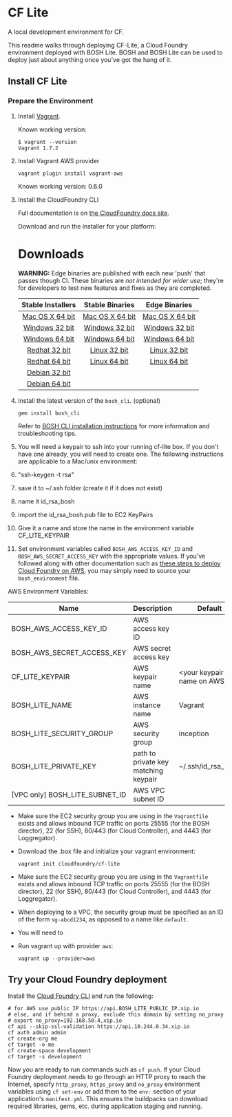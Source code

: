# CF Lite

A local development environment for CF.

This readme walks through deploying CF-Lite, a Cloud Foundry environment deployed with BOSH Lite.
BOSH and BOSH Lite can be used to deploy just about anything once you've got the hang of it.

## Install CF Lite

### Prepare the Environment

1. Install [Vagrant](http://www.vagrantup.com/downloads.html).

    Known working version:

    ```
    $ vagrant --version
    Vagrant 1.7.2
    ```

1. Install Vagrant AWS provider

    ```
    vagrant plugin install vagrant-aws
    ```

    Known working version: 0.6.0


1. Install the CloudFoundry CLI

    Full documentation is on [the CloudFoundry docs site](http://docs.cloudfoundry.org/devguide/installcf/install-go-cli.html).

    Download and run the installer for your platform:

    Downloads
    =========
    **WARNING:** Edge binaries are published with each new 'push' that passes though CI. These binaries are *not intended for wider use*; they're for developers to test new features and fixes as they are completed.

    | Stable Installers | Stable Binaries | Edge Binaries |
    | :---------------: |:---------------:| :------------:|
    | [Mac OS X 64 bit](https://cli.run.pivotal.io/stable?release=macosx64&source=github) | [Mac OS X 64 bit](https://cli.run.pivotal.io/stable?release=macosx64-binary&source=github) | [Mac OS X 64 bit](https://cli.run.pivotal.io/edge?arch=macosx64&source=github) |
    | [Windows 32 bit](https://cli.run.pivotal.io/stable?release=windows32&source=github) | [Windows 32 bit](https://cli.run.pivotal.io/stable?release=windows32-exe&source=github) | [Windows 32 bit](https://cli.run.pivotal.io/edge?arch=windows32&source=github) |
    | [Windows 64 bit](https://cli.run.pivotal.io/stable?release=windows64&source=github) | [Windows 64 bit](https://cli.run.pivotal.io/stable?release=windows64-exe&source=github) | [Windows 64 bit](https://cli.run.pivotal.io/edge?arch=windows64&source=github) |
    | [Redhat 32 bit](https://cli.run.pivotal.io/stable?release=redhat32&source=github) | [Linux 32 bit](https://cli.run.pivotal.io/stable?release=linux32-binary&source=github) | [Linux 32 bit](https://cli.run.pivotal.io/edge?arch=linux32&source=github) |
    | [Redhat 64 bit](https://cli.run.pivotal.io/stable?release=redhat64&source=github) | [Linux 64 bit](https://cli.run.pivotal.io/stable?release=linux64-binary&source=github) | [Linux 64 bit](https://cli.run.pivotal.io/edge?arch=linux64&source=github) |
    | [Debian 32 bit](https://cli.run.pivotal.io/stable?release=debian32&source=github)
    | [Debian 64 bit](https://cli.run.pivotal.io/stable?release=debian64&source=github)

1. Install the latest version of the `bosh_cli`. (optional)

   ```
   gem install bosh_cli
   ```
   Refer to [BOSH CLI installation instructions](http://docs.cloudfoundry.org/bosh/bosh-cli.html) for more information and troubleshooting tips.


1. You will need a keypair to ssh into your running cf-lite box.  If you don't have one already, you will need to create one.  The following instructions are applicable to a Mac/unix environment:
  1. "ssh-keygen -t rsa"
  1. save it to ~/.ssh folder (create it if it does not exist)
  1. name it id_rsa_bosh
  1. import the id_rsa_bosh.pub file to EC2 KeyPairs
  1. Give it a name and store the name in the environment variable CF_LITE_KEYPAIR

1. Set environment variables called `BOSH_AWS_ACCESS_KEY_ID` and `BOSH_AWS_SECRET_ACCESS_KEY` with the appropriate values. If you've followed along with other documentation such as [these steps to deploy Cloud Foundry on AWS](http://docs.cloudfoundry.org/deploying/ec2/bootstrap-aws-vpc.html), you may simply need to source your `bosh_environment` file.


AWS Environment Variables:

|Name|Description|Default|
|---|---|---|
|BOSH_AWS_ACCESS_KEY_ID         |AWS access key ID                    | |
|BOSH_AWS_SECRET_ACCESS_KEY     |AWS secret access key                | |
|CF_LITE_KEYPAIR                |AWS keypair name                     |&lt;your keypair name on AWS&gt;|
|BOSH_LITE_NAME                 |AWS instance name                    |Vagrant|
|BOSH_LITE_SECURITY_GROUP       |AWS security group                   |inception|
|BOSH_LITE_PRIVATE_KEY          |path to private key matching keypair |~/.ssh/id_rsa_bosh|
|[VPC only] BOSH_LITE_SUBNET_ID |AWS VPC subnet ID                    | |

* Make sure the EC2 security group you are using in the `Vagrantfile` exists and allows inbound TCP traffic on ports 25555 (for the BOSH director), 22 (for SSH), 80/443 (for Cloud Controller), and 4443 (for Loggregator).


* Download the .box file and initialize your vagrant environment:

    ```
    vagrant init cloudfoundry/cf-lite
    ```

* Make sure the EC2 security group you are using in the `Vagrantfile` exists and allows inbound TCP traffic on ports 25555 (for the BOSH director), 22 (for SSH), 80/443 (for Cloud Controller), and 4443 (for Loggregator).

* When deploying to a VPC, the security group must be specified as an ID of the form `sg-abcd1234`, as opposed to a name like `default`.

* You will need to 

* Run vagrant up with provider `aws`:

    ```
    vagrant up --provider=aws
    ```

## Try your Cloud Foundry deployment

Install the [Cloud Foundry CLI](https://github.com/cloudfoundry/cli) and run the following:

```
# for AWS use public IP https://api.BOSH_LITE_PUBLIC_IP.xip.io
# else, and if behind a proxy, exclude this domain by setting no_proxy
# export no_proxy=192.168.50.4,xip.io
cf api --skip-ssl-validation https://api.10.244.0.34.xip.io
cf auth admin admin
cf create-org me
cf target -o me
cf create-space development
cf target -s development
```

Now you are ready to run commands such as `cf push`.
If your Cloud Foundry deployment needs to go through an HTTP proxy to reach the Internet, specify `http_proxy`, `https_proxy` and `no_proxy` environment variables using `cf set-env` or add them to the `env:` section of your application's `manifest.yml`. This ensures the buildpacks can download required libraries, gems, etc. during application staging and running.

